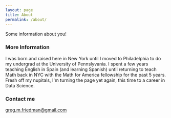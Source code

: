 ```yaml
---
layout: page
title: About
permalink: /about/
---
```


Some information about you!

### More Information

I was born and raised here in New York until I moved to Philadelphia to do my undergrad at the University of Pennslyvania.  I spent a few years teaching English in Spain (and learning Spanish) until returning to teach Math back in NYC with the Math for America fellowship for the past 5 years.  Fresh off my nupitals, I'm turning the page yet again, this time to a career in Data Science.  

### Contact me

[greg.m.friedman@gmail.com](mailto:greg.m.friedman@gmail.com)